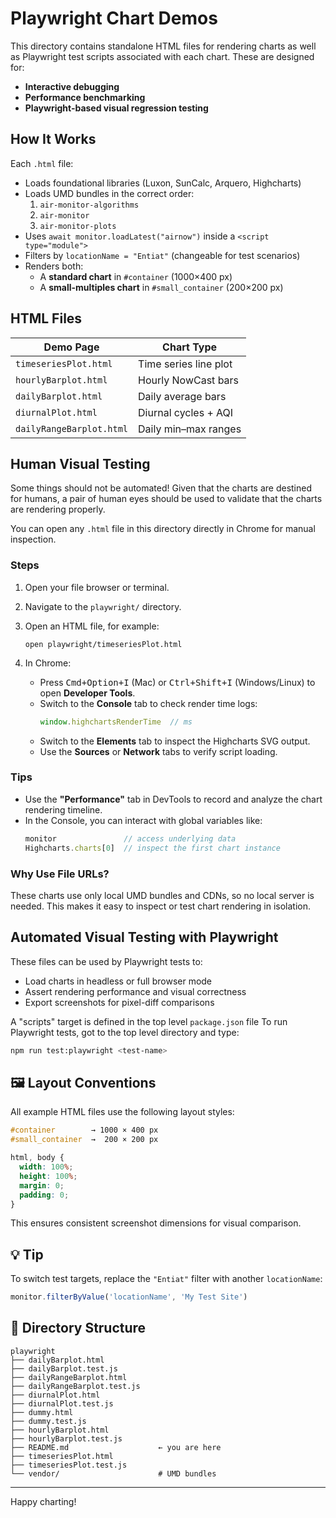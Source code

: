 # Playwright Chart Demos

This directory contains standalone HTML files for rendering charts as well as
Playwright test scripts associated with each chart. These are designed for:

- **Interactive debugging**
- **Performance benchmarking**
- **Playwright-based visual regression testing**

## How It Works

Each `.html` file:

- Loads foundational libraries (Luxon, SunCalc, Arquero, Highcharts)
- Loads UMD bundles in the correct order:
  1. `air-monitor-algorithms`
  2. `air-monitor`
  3. `air-monitor-plots`
- Uses `await monitor.loadLatest("airnow")` inside a `<script type="module">`
- Filters by `locationName = "Entiat"` (changeable for test scenarios)
- Renders both:
  - A **standard chart** in `#container` (1000×400 px)
  - A **small-multiples chart** in `#small_container` (200×200 px)

## HTML Files

| Demo Page               | Chart Type             |
|------------------------|------------------------|
| `timeseriesPlot.html`  | Time series line plot  |
| `hourlyBarplot.html`   | Hourly NowCast bars    |
| `dailyBarplot.html`    | Daily average bars     |
| `diurnalPlot.html`     | Diurnal cycles + AQI   |
| `dailyRangeBarplot.html` | Daily min–max ranges   |

## Human Visual Testing

Some things should not be automated! Given that the charts are destined for
humans, a pair of human eyes should be used to validate that the charts are
rendering properly.

You can open any `.html` file in this directory directly in Chrome for manual inspection.

### Steps

1. Open your file browser or terminal.
2. Navigate to the `playwright/` directory.
3. Open an HTML file, for example:

   ```
   open playwright/timeseriesPlot.html
   ```

4. In Chrome:
   - Press <kbd>Cmd+Option+I</kbd> (Mac) or <kbd>Ctrl+Shift+I</kbd> (Windows/Linux) to open **Developer Tools**.
   - Switch to the **Console** tab to check render time logs:
     ```js
     window.highchartsRenderTime  // ms
     ```
   - Switch to the **Elements** tab to inspect the Highcharts SVG output.
   - Use the **Sources** or **Network** tabs to verify script loading.

### Tips

- Use the **"Performance"** tab in DevTools to record and analyze the chart rendering timeline.
- In the Console, you can interact with global variables like:
  ```js
  monitor               // access underlying data
  Highcharts.charts[0]  // inspect the first chart instance
  ```

### Why Use File URLs?

These charts use only local UMD bundles and CDNs, so no local server is needed. This makes it easy to inspect or test chart rendering in isolation.

## Automated Visual Testing with Playwright

These files can be used by Playwright tests to:

- Load charts in headless or full browser mode
- Assert rendering performance and visual correctness
- Export screenshots for pixel-diff comparisons

A "scripts" target is defined in the top level `package.json` file
To run Playwright tests, got to the top level directory and type:

```bash
npm run test:playwright <test-name>
```

## 🖼️ Layout Conventions

All example HTML files use the following layout styles:

```css
#container        → 1000 × 400 px
#small_container  →  200 × 200 px

html, body {
  width: 100%;
  height: 100%;
  margin: 0;
  padding: 0;
}
```

This ensures consistent screenshot dimensions for visual comparison.

## 💡 Tip

To switch test targets, replace the `"Entiat"` filter with another `locationName`:

```js
monitor.filterByValue('locationName', 'My Test Site')
```

## 📁 Directory Structure

```
playwright
├── dailyBarplot.html
├── dailyBarplot.test.js
├── dailyRangeBarplot.html
├── dailyRangeBarplot.test.js
├── diurnalPlot.html
├── diurnalPlot.test.js
├── dummy.html
├── dummy.test.js
├── hourlyBarplot.html
├── hourlyBarplot.test.js
├── README.md                    ← you are here
├── timeseriesPlot.html
├── timeseriesPlot.test.js
└── vendor/                      # UMD bundles
```

---

Happy charting!
